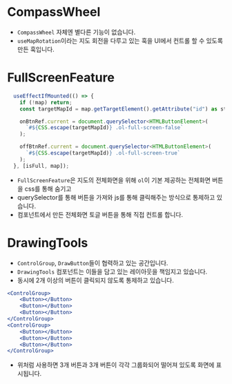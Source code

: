 # CompassWheel

- `CompassWheel` 자체엔 별다른 기능이 없습니다.
- `useMapRotation`이라는 지도 회전을 다루고 있는 훅을 UI에서 컨트롤 할 수 있도록 만든 훅입니다.

# FullScreenFeature

```javascript
  useEffectIfMounted(() => {
    if (!map) return;
    const targetMapId = map.getTargetElement().getAttribute("id") as string;

    onBtnRef.current = document.querySelector<HTMLButtonElement>(
      `#${CSS.escape(targetMapId)} .ol-full-screen-false`
    );

    offBtnRef.current = document.querySelector<HTMLButtonElement>(
      `#${CSS.escape(targetMapId)} .ol-full-screen-true`
    );
  }, [isFull, map]);
```

- `FullScreenFeature`은 지도의 전체화면을 위해 `ol`이 기본 제공하는 전체화면 버튼을 css를 통해 숨기고
- querySelector를 통해 버튼을 가져와 js를 통해 클릭해주는 방식으로 통제하고 있습니다.
- 컴포넌트에서 만든 전체화면 토글 버튼을 통해 직접 컨트롤 합니다.

# DrawingTools

- `ControlGroup`, `DrawButton`들이 협력하고 있는 공간입니다.
- `DrawingTools` 컴포넌트는 이들을 담고 있는 레이아웃을 책임지고 있습니다.
- 동시에 2개 이상의 버튼이 클릭되지 않도록 통제하고 있습니다.

```jsx
<ControlGroup>
    <Button></Button>
    <Button></Button>
    <Button></Button>
</ControlGroup>
<ControlGroup>
    <Button></Button>
    <Button></Button>
    <Button></Button>
</ControlGroup>
```

- 위처럼 사용하면 3개 버튼과 3개 버튼이 각각 그룹화되어 떨어져 있도록 화면에 표시됩니다.
